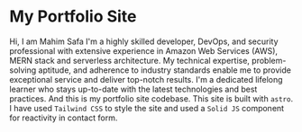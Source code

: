 # My Portfolio Site

Hi, I am Mahim Safa
I'm a highly skilled developer, DevOps, and security professional with extensive experience in Amazon Web Services (AWS), MERN stack and serverless architecture. My technical expertise, problem-solving aptitude, and adherence to industry standards enable me to provide exceptional service and deliver top-notch results. I'm a dedicated lifelong learner who stays up-to-date with the latest technologies and best practices. And this is my portfolio site codebase. This site is built with `astro`. I have used `Tailwind CSS` to style the site and used a `Solid JS` component for reactivity in contact form.

